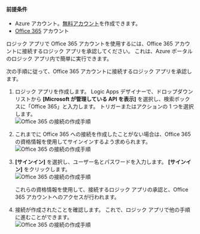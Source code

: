 #### <a name="prerequisites"></a>前提条件
* Azure アカウント。[無料アカウント](https://azure.microsoft.com/free)を作成できます。
* [Office 365](https://office365.com) アカウント  

ロジック アプリで Office 365 アカウントを使用するには、Office 365 アカウントに接続するロジック アプリを承認してください。 これは、Azure ポータルのロジック アプリ内で簡単に実行できます。  

次の手順に従って、Office 365 アカウントに接続するロジック アプリを承認します。

1. ロジック アプリを作成します。 Logic Apps デザイナーで、ドロップダウン リストから **[Microsoft が管理している API を表示]** を選択し、検索ボックスに「Office 365」と入力します。 トリガーまたはアクションの 1 つを選択します。  
    ![Office 365 の接続の作成手順](./media/connectors-create-api-office365-outlook/office365-sendemail.png)  
2. これまでに Office 365 への接続を作成したことがない場合は、Office 365 の資格情報を使用してサインインするよう求められます。  
    ![Office 365 の接続の作成手順](./media/connectors-create-api-office365-outlook/office365-signin.png)  
3. **[サインイン]** を選択し、ユーザー名とパスワードを入力します。 **[サインイン]** をクリックします。  
    ![Office 365 の接続の作成手順](./media/connectors-create-api-office365-outlook/office365-usernamepassword.png)
   
    これらの資格情報を使用して、接続するロジック アプリの承認と、Office 365 アカウントへのアクセスが行われます。 
4. 接続が作成されたことを確認します。 これで、ロジック アプリで他の手順に進むことができます。   
    ![Office 365 の接続の作成手順](./media/connectors-create-api-office365-outlook/office365-sendemailproperties.png)  



<!--HONumber=Nov16_HO3-->


